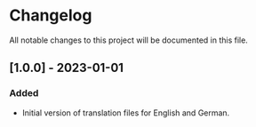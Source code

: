 # Changelog

All notable changes to this project will be documented in this file.

## [1.0.0] - 2023-01-01
### Added
- Initial version of translation files for English and German.